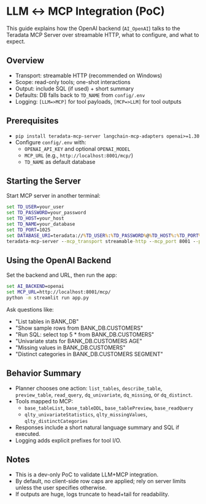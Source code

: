 # LLM ↔ MCP Integration (PoC)

This guide explains how the OpenAI backend (`AI_OpenAI`) talks to the Teradata MCP Server over streamable HTTP, what to configure, and what to expect.

## Overview
- Transport: streamable HTTP (recommended on Windows)
- Scope: read-only tools; one-shot interactions
- Output: include SQL (if used) + short summary
- Defaults: DB falls back to `TD_NAME` from `config/.env`
- Logging: `[LLM=>MCP]` for tool payloads, `[MCP=>LLM]` for tool outputs

## Prerequisites
- `pip install teradata-mcp-server langchain-mcp-adapters openai>=1.30`
- Configure `config/.env` with:
  - `OPENAI_API_KEY` and optional `OPENAI_MODEL`
  - `MCP_URL` (e.g., `http://localhost:8001/mcp/`)
  - `TD_NAME` as default database

## Starting the Server
Start MCP server in another terminal:

```cmd
set TD_USER=your_user
set TD_PASSWORD=your_password
set TD_HOST=your_host
set TD_NAME=your_database
set TD_PORT=1025
set DATABASE_URI=teradata://%TD_USER%:%TD_PASSWORD%@%TD_HOST%:%TD_PORT%/%TD_NAME%
teradata-mcp-server --mcp_transport streamable-http --mcp_port 8001 --profile all
```

## Using the OpenAI Backend
Set the backend and URL, then run the app:

```cmd
set AI_BACKEND=openai
set MCP_URL=http://localhost:8001/mcp/
python -m streamlit run app.py
```

Ask questions like:
- "List tables in BANK_DB"
- "Show sample rows from BANK_DB.CUSTOMERS"
- "Run SQL: select top 5 * from BANK_DB.CUSTOMERS"
- "Univariate stats for BANK_DB.CUSTOMERS AGE"
- "Missing values in BANK_DB.CUSTOMERS"
- "Distinct categories in BANK_DB.CUSTOMERS SEGMENT"

## Behavior Summary
- Planner chooses one action: `list_tables`, `describe_table`, `preview_table`, `read_query`, `dq_univariate`, `dq_missing`, or `dq_distinct`.
- Tools mapped to MCP:
  - `base_tableList`, `base_tableDDL`, `base_tablePreview`, `base_readQuery`
  - `qlty_univariateStatistics`, `qlty_missingValues`, `qlty_distinctCategories`
- Responses include a short natural language summary and SQL if executed.
- Logging adds explicit prefixes for tool I/O.

## Notes
- This is a dev-only PoC to validate LLM+MCP integration.
- By default, no client-side row caps are applied; rely on server limits unless the user specifies otherwise.
- If outputs are huge, logs truncate to head+tail for readability.

